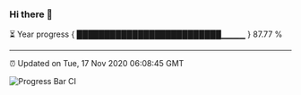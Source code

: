 ### Hi there 👋

⏳ Year progress { ██████████████████████████▁▁▁▁ } 87.77 %

---

⏰ Updated on Tue, 17 Nov 2020 06:08:45 GMT

![Progress Bar CI](https://github.com/liununu/liununu/workflows/Progress%20Bar%20CI/badge.svg)
